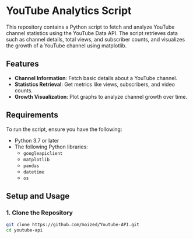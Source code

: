 # YouTube Analytics Script

This repository contains a Python script to fetch and analyze YouTube channel statistics using the YouTube Data API. The script retrieves data such as channel details, total views, and subscriber counts, and visualizes the growth of a YouTube channel using matplotlib.

## Features

- **Channel Information**: Fetch basic details about a YouTube channel.
- **Statistics Retrieval**: Get metrics like views, subscribers, and video counts.
- **Growth Visualization**: Plot graphs to analyze channel growth over time.

## Requirements

To run the script, ensure you have the following:

- Python 3.7 or later
- The following Python libraries:
  - `googleapiclient`
  - `matplotlib`
  - `pandas`
  - `datetime`
  - `os`

## Setup and Usage

### 1. Clone the Repository
```bash
git clone https://github.com/moized/Youtube-API.git
cd youtube-api
